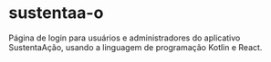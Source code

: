 # sustentaa-o
Página de login para usuários e administradores do aplicativo SustentaAção, usando a linguagem de programação Kotlin e React.
